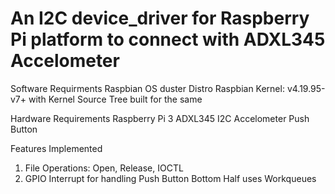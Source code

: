 # An I2C device_driver for Raspberry Pi platform to connect with ADXL345 Accelometer
Software Requirments
Raspbian OS duster Distro
Raspbian Kernel: v4.19.95-v7+ with Kernel Source Tree built for the same

Hardware Requirements
Raspberry Pi 3
ADXL345 I2C Accelometer
Push Button


Features Implemented
1) File Operations: Open, Release, IOCTL 
2) GPIO Interrupt for handling Push Button Bottom Half uses Workqueues

	

